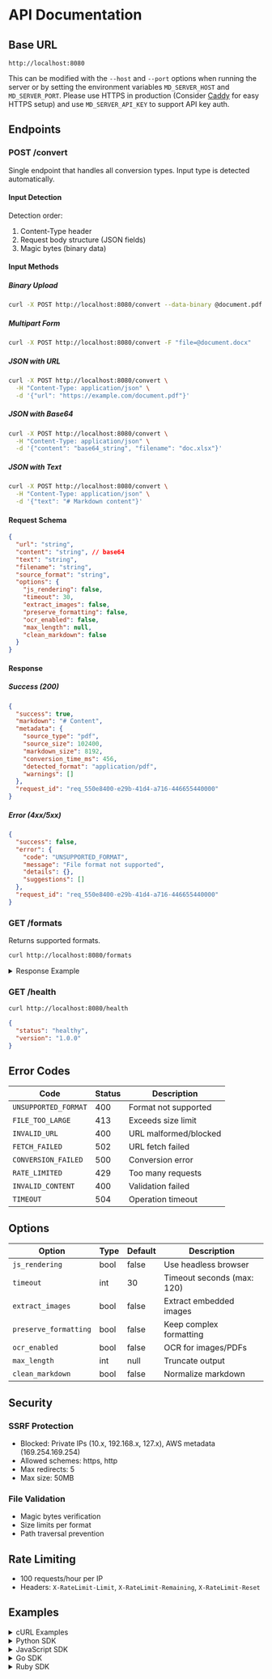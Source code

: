 # API Documentation

## Base URL

```
http://localhost:8080
```

This can be modified with the `--host` and `--port` options when running the server or by setting the environment variables `MD_SERVER_HOST` and `MD_SERVER_PORT`. Please use HTTPS in production (Consider [Caddy](https://caddyserver.com/) for easy HTTPS setup) and use `MD_SERVER_API_KEY` to support API key auth.

## Endpoints

### POST /convert

Single endpoint that handles all conversion types. Input type is detected automatically.

#### Input Detection

Detection order:

1. Content-Type header
2. Request body structure (JSON fields)
3. Magic bytes (binary data)

#### Input Methods

##### Binary Upload

```bash
curl -X POST http://localhost:8080/convert --data-binary @document.pdf
```

##### Multipart Form

```bash
curl -X POST http://localhost:8080/convert -F "file=@document.docx"
```

##### JSON with URL

```bash
curl -X POST http://localhost:8080/convert \
  -H "Content-Type: application/json" \
  -d '{"url": "https://example.com/document.pdf"}'
```

##### JSON with Base64

```bash
curl -X POST http://localhost:8080/convert \
  -H "Content-Type: application/json" \
  -d '{"content": "base64_string", "filename": "doc.xlsx"}'
```

##### JSON with Text

```bash
curl -X POST http://localhost:8080/convert \
  -H "Content-Type: application/json" \
  -d '{"text": "# Markdown content"}'
```

#### Request Schema

```json
{
  "url": "string",
  "content": "string", // base64
  "text": "string",
  "filename": "string",
  "source_format": "string",
  "options": {
    "js_rendering": false,
    "timeout": 30,
    "extract_images": false,
    "preserve_formatting": false,
    "ocr_enabled": false,
    "max_length": null,
    "clean_markdown": false
  }
}
```

#### Response

##### Success (200)

```json
{
  "success": true,
  "markdown": "# Content",
  "metadata": {
    "source_type": "pdf",
    "source_size": 102400,
    "markdown_size": 8192,
    "conversion_time_ms": 456,
    "detected_format": "application/pdf",
    "warnings": []
  },
  "request_id": "req_550e8400-e29b-41d4-a716-446655440000"
}
```

##### Error (4xx/5xx)

```json
{
  "success": false,
  "error": {
    "code": "UNSUPPORTED_FORMAT",
    "message": "File format not supported",
    "details": {},
    "suggestions": []
  },
  "request_id": "req_550e8400-e29b-41d4-a716-446655440000"
}
```

### GET /formats

Returns supported formats.

```bash
curl http://localhost:8080/formats
```

<details>
<summary>Response Example</summary>

```json
{
  "formats": {
    "pdf": {
      "mime_types": ["application/pdf"],
      "extensions": [".pdf"],
      "features": ["ocr", "extract_images", "preserve_formatting"],
      "max_size_mb": 50
    },
    "docx": {
      "mime_types": [
        "application/vnd.openxmlformats-officedocument.wordprocessingml.document"
      ],
      "extensions": [".docx"],
      "features": ["extract_images", "preserve_formatting"],
      "max_size_mb": 25
    }
  }
}
```

</details>

### GET /health

```bash
curl http://localhost:8080/health
```

```json
{
  "status": "healthy",
  "version": "1.0.0"
}
```

## Error Codes

| Code                 | Status | Description           |
| -------------------- | ------ | --------------------- |
| `UNSUPPORTED_FORMAT` | 400    | Format not supported  |
| `FILE_TOO_LARGE`     | 413    | Exceeds size limit    |
| `INVALID_URL`        | 400    | URL malformed/blocked |
| `FETCH_FAILED`       | 502    | URL fetch failed      |
| `CONVERSION_FAILED`  | 500    | Conversion error      |
| `RATE_LIMITED`       | 429    | Too many requests     |
| `INVALID_CONTENT`    | 400    | Validation failed     |
| `TIMEOUT`            | 504    | Operation timeout     |

## Options

| Option                | Type | Default | Description                |
| --------------------- | ---- | ------- | -------------------------- |
| `js_rendering`        | bool | false   | Use headless browser       |
| `timeout`             | int  | 30      | Timeout seconds (max: 120) |
| `extract_images`      | bool | false   | Extract embedded images    |
| `preserve_formatting` | bool | false   | Keep complex formatting    |
| `ocr_enabled`         | bool | false   | OCR for images/PDFs        |
| `max_length`          | int  | null    | Truncate output            |
| `clean_markdown`      | bool | false   | Normalize markdown         |

## Security

### SSRF Protection

- Blocked: Private IPs (10.x, 192.168.x, 127.x), AWS metadata (169.254.169.254)
- Allowed schemes: https, http
- Max redirects: 5
- Max size: 50MB

### File Validation

- Magic bytes verification
- Size limits per format
- Path traversal prevention

## Rate Limiting

- 100 requests/hour per IP
- Headers: `X-RateLimit-Limit`, `X-RateLimit-Remaining`, `X-RateLimit-Reset`

## Examples

<details>
<summary>cURL Examples</summary>

```bash
# PDF conversion
curl -X POST localhost:8080/convert --data-binary @document.pdf

# URL conversion
curl -X POST localhost:8080/convert \
  -H "Content-Type: application/json" \
  -d '{"url":"https://example.com"}'

# With options
curl -X POST localhost:8080/convert \
  -H "Content-Type: application/json" \
  -d '{"url":"https://example.com","options":{"js_rendering":true}}'

# Pipe input
cat document.html | curl -X POST localhost:8080/convert \
  --data-binary @- -H "Content-Type: text/html"

# Save output
curl -X POST localhost:8080/convert --data-binary @doc.pdf \
  | jq -r '.markdown' > output.md
```

</details>

<details>
<summary>Python SDK</summary>

```python
import requests

class MDServerClient:
    def __init__(self, base_url="http://localhost:8080"):
        self.base_url = base_url

    def convert_file(self, file_path, options=None):
        with open(file_path, 'rb') as f:
            response = requests.post(
                f"{self.base_url}/convert",
                data=f.read()
            )
        return response.json()

    def convert_url(self, url, options=None):
        payload = {"url": url}
        if options:
            payload["options"] = options
        response = requests.post(
            f"{self.base_url}/convert",
            json=payload
        )
        return response.json()

# Usage
client = MDServerClient()
result = client.convert_file("document.pdf")
print(result["markdown"])
```

</details>

<details>
<summary>JavaScript SDK</summary>

```javascript
class MDServerClient {
  constructor(baseUrl = "http://localhost:8080") {
    this.baseUrl = baseUrl;
  }

  async convertFile(file, options) {
    const formData = new FormData();
    formData.append("file", file);
    if (options) {
      formData.append("options", JSON.stringify(options));
    }
    const response = await fetch(`${this.baseUrl}/convert`, {
      method: "POST",
      body: formData,
    });
    return response.json();
  }

  async convertUrl(url, options) {
    const response = await fetch(`${this.baseUrl}/convert`, {
      method: "POST",
      headers: { "Content-Type": "application/json" },
      body: JSON.stringify({ url, options }),
    });
    return response.json();
  }
}
```

</details>

<details>
<summary>Go SDK</summary>

```go
package main

import (
    "bytes"
    "encoding/json"
    "net/http"
)

type MDServerClient struct {
    BaseURL string
}

type ConvertOptions struct {
    JSRendering    bool `json:"js_rendering,omitempty"`
    ExtractImages  bool `json:"extract_images,omitempty"`
}

func (c *MDServerClient) ConvertURL(url string, opts *ConvertOptions) (map[string]interface{}, error) {
    payload := map[string]interface{}{
        "url": url,
        "options": opts,
    }

    body, _ := json.Marshal(payload)
    resp, err := http.Post(
        c.BaseURL+"/convert",
        "application/json",
        bytes.NewReader(body),
    )
    if err != nil {
        return nil, err
    }
    defer resp.Body.Close()

    var result map[string]interface{}
    json.NewDecoder(resp.Body).Decode(&result)
    return result, nil
}
```

</details>

<details>
<summary>Ruby SDK</summary>

```ruby
require 'net/http'
require 'json'

class MDServerClient
  def initialize(base_url = 'http://localhost:8080')
    @base_url = base_url
  end

  def convert_file(file_path, options = nil)
    uri = URI("#{@base_url}/convert")
    request = Net::HTTP::Post.new(uri)
    request.body = File.read(file_path, mode: 'rb')

    response = Net::HTTP.start(uri.hostname, uri.port) do |http|
      http.request(request)
    end

    JSON.parse(response.body)
  end

  def convert_url(url, options = nil)
    uri = URI("#{@base_url}/convert")
    request = Net::HTTP::Post.new(uri)
    request['Content-Type'] = 'application/json'
    request.body = { url: url, options: options }.to_json

    response = Net::HTTP.start(uri.hostname, uri.port) do |http|
      http.request(request)
    end

    JSON.parse(response.body)
  end
end
```

</details>
